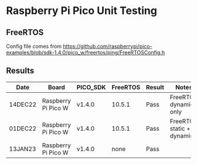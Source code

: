 # Raspberry Pi Pico Unit Testing

## FreeRTOS

Config file comes from https://github.com/raspberrypi/pico-examples/blob/sdk-1.4.0/pico_w/freertos/ping/FreeRTOSConfig.h

## Results

|   Date  | Board                | PICO_SDK | FreeRTOS | Result | Notes |
| ------- | -------------------- | -------  | -------- | ------ | ----- |
| 14DEC22 | Raspberry Pi Pico W  | v1.4.0   |  10.5.1  | Pass   | FreeRTOS dynamic only
| 01DEC22 | Raspberry Pi Pico W  | v1.4.0   |  10.5.1  | Pass   | FreeRTOS static + dynamic
| 13JAN23 | Raspberry Pi Pico W  | v1.4.0   |  none    | Pass   | 
